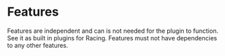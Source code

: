 # Features
Features are independent and can is not needed for the plugin to function. See it as built in plugins for Racing. Features must not have dependencies to any other features.